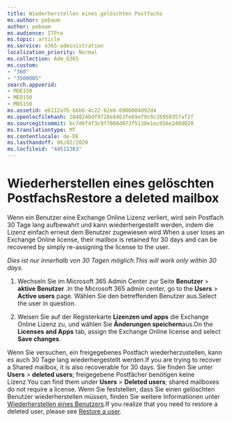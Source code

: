 ```yaml
---
title: Wiederherstellen eines gelöschten Postfachs
ms.author: pebaum
author: pebaum
ms.audience: ITPro
ms.topic: article
ms.service: o365-administration
localization_priority: Normal
ms.collection: Adm_O365
ms.custom:
- "360"
- "3500005"
search.appverid:
- MOE150
- MED150
- MBS150
ms.assetid: e6112a76-bbb6-4c22-b2e6-690b004d92d4
ms.openlocfilehash: 284024bdf9728e8463fe69ef9c9c2695035faf2f
ms.sourcegitcommit: bc7d6f4f3c9f7060d073f5130e1ec856e248d020
ms.translationtype: MT
ms.contentlocale: de-DE
ms.lasthandoff: 06/02/2020
ms.locfileid: "44511363"
---
```

# <a name="restore-a-deleted-mailbox"></a><span data-ttu-id="5a711-102">Wiederherstellen eines gelöschten Postfachs</span><span class="sxs-lookup"><span data-stu-id="5a711-102">Restore a deleted mailbox</span></span>

<span data-ttu-id="5a711-103">Wenn ein Benutzer eine Exchange Online Lizenz verliert, wird sein Postfach 30 Tage lang aufbewahrt und kann wiederhergestellt werden, indem die Lizenz einfach erneut dem Benutzer zugewiesen wird.</span><span class="sxs-lookup"><span data-stu-id="5a711-103">When a user loses an Exchange Online license, their mailbox is retained for 30 days and can be recovered by simply re-assigning the license to the user.</span></span>
  
 <span data-ttu-id="5a711-104">*Dies ist nur innerhalb von 30 Tagen möglich.*</span><span class="sxs-lookup"><span data-stu-id="5a711-104">*This will work only within 30 days.*</span></span>  
  
1. <span data-ttu-id="5a711-105">Wechseln Sie im Microsoft 365 Admin Center zur Seite **Benutzer** \> **aktive Benutzer** .</span><span class="sxs-lookup"><span data-stu-id="5a711-105">In the Microsoft 365 admin center, go to the **Users** \> **Active users** page.</span></span> <span data-ttu-id="5a711-106">Wählen Sie den betreffenden Benutzer aus.</span><span class="sxs-lookup"><span data-stu-id="5a711-106">Select the user in question.</span></span>

2. <span data-ttu-id="5a711-107">Weisen Sie auf der Registerkarte **Lizenzen und apps** die Exchange Online Lizenz zu, und wählen Sie **Änderungen speichern**aus.</span><span class="sxs-lookup"><span data-stu-id="5a711-107">On the **Licenses and Apps** tab, assign the Exchange Online license and select **Save changes**.</span></span>

<span data-ttu-id="5a711-108">Wenn Sie versuchen, ein freigegebenes Postfach wiederherzustellen, kann es auch 30 Tage lang wiederhergestellt werden.</span><span class="sxs-lookup"><span data-stu-id="5a711-108">If you are trying to recover a Shared mailbox, it is also recoverable for 30 days.</span></span> <span data-ttu-id="5a711-109">Sie finden Sie unter **Users** \> **deleted users**; freigegebene Postfächer benötigen keine Lizenz.</span><span class="sxs-lookup"><span data-stu-id="5a711-109">You can find them under **Users** \> **Deleted users**; shared mailboxes do not require a license.</span></span> <span data-ttu-id="5a711-110">Wenn Sie feststellen, dass Sie einen gelöschten Benutzer wiederherstellen müssen, finden Sie weitere Informationen unter [Wiederherstellen eines Benutzers](https://docs.microsoft.com/microsoft-365/admin/add-users/restore-user).</span><span class="sxs-lookup"><span data-stu-id="5a711-110">If you realize that you need to restore a deleted user, please see [Restore a user](https://docs.microsoft.com/microsoft-365/admin/add-users/restore-user).</span></span>
  